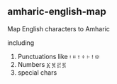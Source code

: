 ## amharic-english-map

Map English characters to Amharic

including 
1. Punctuations like ፡ ። ፣ ፥ ፦ ፧ ፨
2. Numbers ፩ ፪ ፫ ፬
3. special chars 
